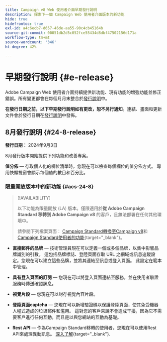 ```yaml
---
title: Campaign v8 Web 使用者介面早期發行說明
description: 探索下一個 Campaign Web 使用者介面版本的新功能
hide: true
hidefromtoc: true
exl-id: a4c6ecb7-d657-46de-aa55-90c4cb45164b
source-git-commit: 00051db2d5c052fce55434d8dbf47502156d171a
workflow-type: tm+mt
source-wordcount: '346'
ht-degree: 42%

---
```


# 早期發行說明 {#e-release}

Adobe Campaign Web 使用者介面持續提供新功能、現有功能的增強功能並修正錯誤。所有變更都會在每個月月末整合於[發行說明](release-notes.md)中。

**在發行日期之前，以下早期發行說明如有更改，恕不另行通知**。連結、畫面和更新文件會於發行日期在[發行說明](release-notes.md)中發佈。

## 8月發行說明 {#24-8-release}

**發行日期**： 2024年9月3日

8月發行版本開始提供下列功能和改善專案。

**值分佈** — 存取個人化的欄位清單時，您現在可以檢查每個欄位的值分佈方式。 專用快顯視窗會顯示每個值的數目和百分比。


### 限量開放版本中的新功能 {#acs-24-8}

>[!AVAILABILITY]
>
>以下功能為限量開放 (LA) 版本。僅限適用於&#x200B;**從 Adobe Campaign Standard 移轉到 Adobe Campaign v8** 的客戶，且無法部署在任何其他環境中。
>
>請參閱下列檔案頁面： [Campaign Standard轉換至Campaign v8](../rn/acs-migration.md)和[Campaign Standard使用者的功能](https://experienceleague.adobe.com/docs/experience-cloud/campaign/campaign-standard-migration-home.html?lang=zh-hant){target="_blank"}。

* **直接郵件的品牌** — 技術管理員現在可以定義一個或多個品牌，以集中影響品牌識別的引數。 這包括品牌標誌、登陸頁面存取 URL 之網域或訊息追蹤設定。您現在可以建立這些品牌，並將其連結至訊息或登入頁面。 此設定在範本中管理。

* **具有登入頁面的訂閱** — 您現在可以將登入頁面連結至服務，並在使用者驗證服務時傳送確認訊息。

* **視覺片段** — 您現在可以封存視覺內容片段。

* **登陸頁面captcha** — 您現在可以新增驗證碼以保護登陸頁面，使其免受機器人程式造成的垃圾郵件和濫用。 這對您的客戶來說不會造成干擾，因為它不需要客戶進行任何互動，而且是以與您網站的互動為基礎。

* **Rest API** — 作為Campaign Standard移轉的使用者，您現在可以使用Rest API來處理異動訊息。 [深入了解](https://experienceleague.adobe.com/docs/experience-cloud/campaign/apis/get-started-apis.html?lang=zh-hant){target="_blank"}.
